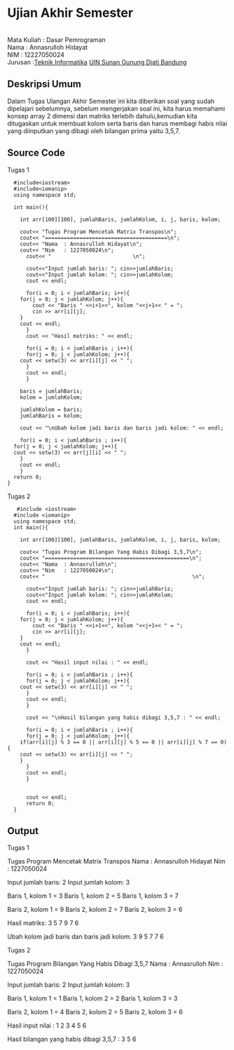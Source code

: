 # Ujian Akhir Semester 
<br>Mata Kuliah 	: Dasar Pemrograman
<br> Nama		: Annasrulloh Hidayat
<br>NIM		:	12227050024
<br>Jurusan		:[Teknik Informatika](http://if.uinsgd.ac.id/) [UIN Sunan Gunung Djati Bandung](https://uinsgd.ac.id/) 

## Deskripsi Umum
Dalam Tugas Ulangan Akhir Semester ini kita diberikan soal yang sudah dipelajari sebelumnya, sebelum mengerjakan soal ini, kita harus memahami konsep array 2 dimensi dan matriks terlebih dahulu,kemudian kita ditugaskan untuk membuat kolom serta baris dan harus membagi habis nilai yang diinputkan yang dibagi oleh bilangan prima yaitu 3,5,7.
## Source Code

Tugas 1

      #include<iostream>
      #include<iomanip>
      using namespace std;

      int main(){

        int arr[100][100], jumlahBaris, jumlahKolom, i, j, baris, kolom;

        cout<< "Tugas Program Mencetak Matrix Transpos\n";
        cout<< "=======================================\n";
        cout<< "Nama  : Annasrulloh Hidayat\n";
        cout<< "Nim   : 1227050024\n";
          cout<< "                          \n";

          cout<<"Input jumlah baris: "; cin>>jumlahBaris;
          cout<<"Input jumlah kolom: "; cin>>jumlahKolom;
          cout << endl;

          for(i = 0; i < jumlahBaris; i++){
        for(j = 0; j < jumlahKolom; j++){
            cout << "Baris " <<i+1<<", kolom "<<j+1<< " = ";
            cin >> arr[i][j];
        }
        cout << endl;
          }
          cout << "Hasil matriks: " << endl;

          for(i = 0; i < jumlahBaris ; i++){
          for(j = 0; j < jumlahKolom; j++){
        cout << setw(3) << arr[i][j] << " ";
          }
          cout << endl;
          }

        baris = jumlahBaris;
        kolom = jumlahKolom;

        jumlahKolom = baris;
        jumlahBaris = kolom;

        cout << "\nUbah kolom jadi baris dan baris jadi kolom: " << endl;

        for(i = 0; i < jumlahBaris ; i++){
      for(j = 0; j < jumlahKolom; j++){
      cout << setw(3) << arr[j][i] << " ";
        }
        cout << endl;
        }
      return 0;
    }

 Tugas 2

       #include <iostream>
      #include <iomanip>
      using namespace std;
      int main(){

        int arr[100][100], jumlahBaris, jumlahKolom, i, j, baris, kolom;

        cout<< "Tugas Program Bilangan Yang Habis Dibagi 3,5,7\n";
        cout<< "==============================================\n";
        cout<< "Nama  : Annasrulloh\n";
        cout<< "Nim   : 1227050024\n";
        cout<< "                                               \n";

          cout<<"Input jumlah baris: "; cin>>jumlahBaris;
          cout<<"Input jumlah kolom: "; cin>>jumlahKolom;
          cout << endl;

          for(i = 0; i < jumlahBaris; i++){
        for(j = 0; j < jumlahKolom; j++){
            cout << "Baris " <<i+1<<", kolom "<<j+1<< " = ";
            cin >> arr[i][j];
        }
        cout << endl;
          }

          cout << "Hasil input nilai : " << endl;

          for(i = 0; i < jumlahBaris ; i++){
          for(j = 0; j < jumlahKolom; j++){
        cout << setw(3) << arr[i][j] << " ";
          }
          cout << endl;
          }

          cout << "\nHasil bilangan yang habis dibagi 3,5,7 : " << endl;

          for(i = 0; i < jumlahBaris ; i++){
          for(j = 0; j < jumlahKolom; j++){
        if(arr[i][j] % 3 == 0 || arr[i][j] % 5 == 0 || arr[i][j] % 7 == 0){
        cout << setw(3) << arr[i][j] << " ";
        }
          }
          cout << endl;
          }


          cout << endl;
          return 0;
      }
 
## Output
Tugas 1

Tugas Program Mencetak Matrix Transpos
Nama  : Annasrulloh Hidayat
Nim   : 1227050024

Input jumlah baris: 2
Input jumlah kolom: 3

Baris 1, kolom 1 = 3
Baris 1, kolom 2 = 5
Baris 1, kolom 3 = 7

Baris 2, kolom 1 = 9
Baris 2, kolom 2 = 7
Baris 2, kolom 3 = 6

Hasil matriks:
  3   5   7
  9   7   6

Ubah kolom jadi baris dan baris jadi kolom:
  3   9
  5   7
  7   6

Tugas 2

Tugas Program Bilangan Yang Habis Dibagi 3,5,7
Nama  : Annasrulloh
Nim   : 1227050024

Input jumlah baris: 2
Input jumlah kolom: 3

Baris 1, kolom 1 = 1
Baris 1, kolom 2 = 2
Baris 1, kolom 3 = 3

Baris 2, kolom 1 = 4
Baris 2, kolom 2 = 5
Baris 2, kolom 3 = 6

Hasil input nilai :
  1   2   3
  4   5   6

Hasil bilangan yang habis dibagi 3,5,7 :
  3
  5   6
